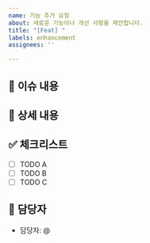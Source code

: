 ```yaml
---
name: 기능 추가 요청
about: 새로운 기능이나 개선 사항을 제안합니다.
title: "[Feat] "
labels: enhancement
assignees: ''

---
```


## 📄 이슈 내용
<!--- 기능에 대한 요약 설명을 작성해 주세요. -->

## 📝 상세 내용
<!--- 기능 추가와 관련된 상세 내용을 작성해 주세요. -->

## ✅ 체크리스트
<!--- 기능 추가와 관련된 체크리스트를 작성해주세요. -->
- [ ] TODO A
- [ ] TODO B
- [ ] TODO C

## 👥 담당자
<!--- 이 작업을 맡을 사람(또는 팀)을 명시해주세요. -->
- 담당자: @